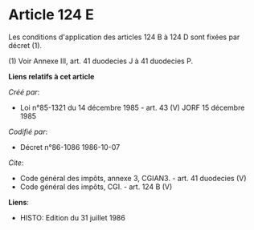 # Article 124 E

Les conditions d'application des articles 124 B à 124 D sont fixées par décret (1). 

(1) Voir Annexe III, art. 41 duodecies J à 41 duodecies P.

**Liens relatifs à cet article**

_Créé par_:

  - Loi n°85-1321 du 14 décembre 1985 - art. 43 (V) JORF 15 décembre 1985

_Codifié par_:

  - Décret n°86-1086 1986-10-07

_Cite_:

  - Code général des impôts, annexe 3, CGIAN3. - art. 41 duodecies (V)
  - Code général des impôts, CGI. - art. 124 B (V)

**Liens**:

  - HISTO: Edition du 31 juillet 1986
